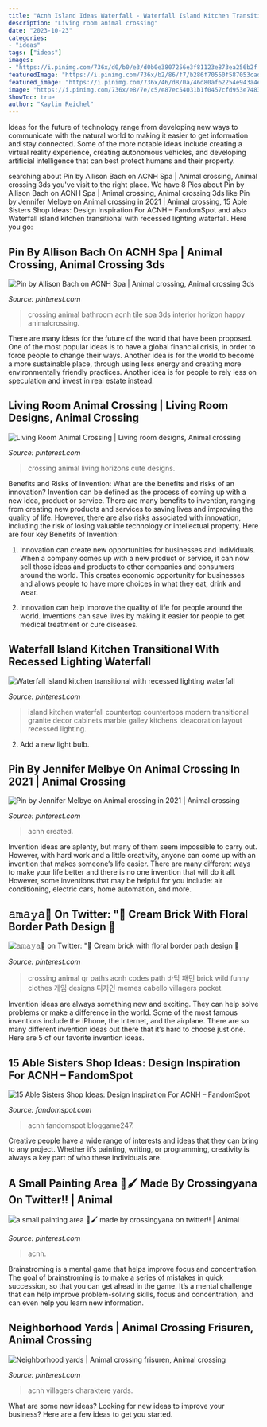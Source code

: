 ```yaml
---
title: "Acnh Island Ideas Waterfall - Waterfall Island Kitchen Transitional With Recessed Lighting Waterfall"
description: "Living room animal crossing"
date: "2023-10-23"
categories:
- "ideas"
tags: ["ideas"]
images:
- "https://i.pinimg.com/736x/d0/b0/e3/d0b0e3807256e3f81123e873ea256b2f.jpg"
featuredImage: "https://i.pinimg.com/736x/b2/86/f7/b286f70550f587053cad06f80dd99627.jpg"
featured_image: "https://i.pinimg.com/736x/46/d8/0a/46d80af62254e943a4e02d81d5adc401.jpg"
image: "https://i.pinimg.com/736x/e8/7e/c5/e87ec54031b1f0457cfd953e7483381b.jpg"
ShowToc: true
author: "Kaylin Reichel"
---
```



Ideas for the future of technology range from developing new ways to communicate with the natural world to making it easier to get information and stay connected. Some of the more notable ideas include creating a virtual reality experience, creating autonomous vehicles, and developing artificial intelligence that can best protect humans and their property.

	

		
searching about Pin by Allison Bach on ACNH Spa | Animal crossing, Animal crossing 3ds you've visit to the right place. We have 8 Pics about Pin by Allison Bach on ACNH Spa | Animal crossing, Animal crossing 3ds like Pin by Jennifer Melbye on Animal crossing in 2021 | Animal crossing, 15 Able Sisters Shop Ideas: Design Inspiration For ACNH – FandomSpot and also Waterfall island kitchen transitional with recessed lighting waterfall. Here you go:
		
    
## Pin By Allison Bach On ACNH Spa | Animal Crossing, Animal Crossing 3ds

<img loading=lazy src="https://i.pinimg.com/736x/b2/86/f7/b286f70550f587053cad06f80dd99627.jpg" onerror="this.onerror=null;this.src='https://tse4.mm.bing.net/th?id=OIP.BjHJuKc8lAjLyP6g5Bc0wwHaLH&amp;pid=15.1';" alt="Pin by Allison Bach on ACNH Spa | Animal crossing, Animal crossing 3ds">

_Source: pinterest.com_

>crossing animal bathroom acnh tile spa 3ds interior horizon happy animalcrossing. 

	

There are many ideas for the future of the world that have been proposed. One of the most popular ideas is to have a global financial crisis, in order to force people to change their ways. Another idea is for the world to become a more sustainable place, through using less energy and creating more environmentally friendly practices. Another idea is for people to rely less on speculation and invest in real estate instead.

    
## Living Room Animal Crossing | Living Room Designs, Animal Crossing

<img loading=lazy src="https://i.pinimg.com/736x/e8/7e/c5/e87ec54031b1f0457cfd953e7483381b.jpg" onerror="this.onerror=null;this.src='https://tse1.mm.bing.net/th?id=OIP.CA8xVKzw0d0OWdQnX9FI9AHaEK&amp;pid=15.1';" alt="Living Room Animal Crossing | Living room designs, Animal crossing">

_Source: pinterest.com_

>crossing animal living horizons cute designs. 

	

Benefits and Risks of Invention: What are the benefits and risks of an innovation?
Invention can be defined as the process of coming up with a new idea, product or service. There are many benefits to invention, ranging from creating new products and services to saving lives and improving the quality of life. However, there are also risks associated with innovation, including the risk of losing valuable technology or intellectual property. Here are four key Benefits of Invention: 
1) Innovation can create new opportunities for businesses and individuals. When a company comes up with a new product or service, it can now sell those ideas and products to other companies and consumers around the world. This creates economic opportunity for businesses and allows people to have more choices in what they eat, drink and wear. 

2) Innovation can help improve the quality of life for people around the world. Inventions can save lives by making it easier for people to get medical treatment or cure diseases.

    
## Waterfall Island Kitchen Transitional With Recessed Lighting Waterfall

<img loading=lazy src="https://i.pinimg.com/736x/38/7d/77/387d77ef12cab34d570f47a7e0dbfee4--white-countertops-island-kitchen.jpg" onerror="this.onerror=null;this.src='https://tse3.mm.bing.net/th?id=OIP.w-Kxh2G7TlFtB4JDwXvplQHaKJ&amp;pid=15.1';" alt="Waterfall island kitchen transitional with recessed lighting waterfall">

_Source: pinterest.com_

>island kitchen waterfall countertop countertops modern transitional granite decor cabinets marble galley kitchens ideacoration layout recessed lighting. 

	

2. Add a new light bulb. 

    
## Pin By Jennifer Melbye On Animal Crossing In 2021 | Animal Crossing

<img loading=lazy src="https://i.pinimg.com/736x/d0/b0/e3/d0b0e3807256e3f81123e873ea256b2f.jpg" onerror="this.onerror=null;this.src='https://tse3.mm.bing.net/th?id=OIP.6YO8szLRjqrXblg3oknrIQHaEI&amp;pid=15.1';" alt="Pin by Jennifer Melbye on Animal crossing in 2021 | Animal crossing">

_Source: pinterest.com_

>acnh created. 

	

Invention ideas are aplenty, but many of them seem impossible to carry out. However, with hard work and a little creativity, anyone can come up with an invention that makes someone’s life easier. There are many different ways to make your life better and there is no one invention that will do it all. However, some inventions that may be helpful for you include: air conditioning, electric cars, home automation, and more.

    
## 𝚊𝚖𝚊𝚢𝚊🌸 On Twitter: &quot;🌷 Cream Brick With Floral Border Path Design 🌷

<img loading=lazy src="https://i.pinimg.com/736x/8a/33/5b/8a335b21802ca025475201a0ac890137.jpg" onerror="this.onerror=null;this.src='https://tse2.mm.bing.net/th?id=OIP._W_SW05Psw8QBByjHvujJgAAAA&amp;pid=15.1';" alt="𝚊𝚖𝚊𝚢𝚊🌸 on Twitter: &quot;🌷 Cream brick with floral border path design 🌷">

_Source: pinterest.com_

>crossing animal qr paths acnh codes path 바닥 패턴 brick wild funny clothes 게임 designs 디자인 memes cabello villagers pocket. 

	

Invention ideas are always something new and exciting. They can help solve problems or make a difference in the world. Some of the most famous inventions include the iPhone, the Internet, and the airplane. There are so many different invention ideas out there that it’s hard to choose just one. Here are 5 of our favorite invention ideas.

    
## 15 Able Sisters Shop Ideas: Design Inspiration For ACNH – FandomSpot

<img loading=lazy src="https://static.fandomspot.com/images/01/11605/03-dark-city-theme-ables-sisters-acnh.jpg" onerror="this.onerror=null;this.src='https://tse3.mm.bing.net/th?id=OIP.ShLBEjCy3vSSVlKTN4ywrwHaEK&amp;pid=15.1';" alt="15 Able Sisters Shop Ideas: Design Inspiration For ACNH – FandomSpot">

_Source: fandomspot.com_

>acnh fandomspot bloggame247. 

	

Creative people have a wide range of interests and ideas that they can bring to any project. Whether it’s painting, writing, or programming, creativity is always a key part of who these individuals are.

    
## A Small Painting Area 🥺🖌 Made By Crossingyana On Twitter!! | Animal

<img loading=lazy src="https://i.pinimg.com/736x/46/d8/0a/46d80af62254e943a4e02d81d5adc401.jpg" onerror="this.onerror=null;this.src='https://tse4.mm.bing.net/th?id=OIP.QMaiZmdWClla35jYkFTDxgHaEJ&amp;pid=15.1';" alt="a small painting area 🥺🖌 made by crossingyana on twitter!! | Animal">

_Source: pinterest.com_

>acnh. 

	

Brainstroming is a mental game that helps improve focus and concentration. The goal of brainstroming is to make a series of mistakes in quick succession, so that you can get ahead in the game. It’s a mental challenge that can help improve problem-solving skills, focus and concentration, and can even help you learn new information.

    
## Neighborhood Yards | Animal Crossing Frisuren, Animal Crossing

<img loading=lazy src="https://i.pinimg.com/736x/1f/4d/6a/1f4d6a4538c7d0b16c38929020bd2438.jpg" onerror="this.onerror=null;this.src='https://tse2.mm.bing.net/th?id=OIP.EEzx4lOODJmiaeDYvuvGPgHaLU&amp;pid=15.1';" alt="Neighborhood yards | Animal crossing frisuren, Animal crossing">

_Source: pinterest.com_

>acnh villagers charaktere yards. 

	

What are some new ideas?
Looking for new ideas to improve your business? Here are a few ideas to get you started.

